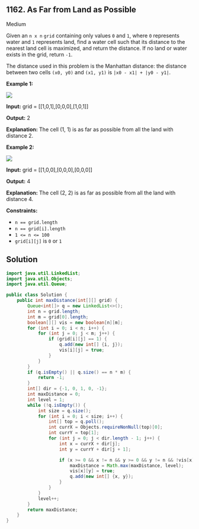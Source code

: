 ## 1162\. As Far from Land as Possible

Medium

Given an `n x n` `grid` containing only values `0` and `1`, where `0` represents water and `1` represents land, find a water cell such that its distance to the nearest land cell is maximized, and return the distance. If no land or water exists in the grid, return `-1`.

The distance used in this problem is the Manhattan distance: the distance between two cells `(x0, y0)` and `(x1, y1)` is `|x0 - x1| + |y0 - y1|`.

**Example 1:**

![](https://assets.leetcode.com/uploads/2019/05/03/1336_ex1.JPG)

**Input:** grid = \[\[1,0,1],[0,0,0],[1,0,1]]

**Output:** 2

**Explanation:** The cell (1, 1) is as far as possible from all the land with distance 2.

**Example 2:**

![](https://assets.leetcode.com/uploads/2019/05/03/1336_ex2.JPG)

**Input:** grid = \[\[1,0,0],[0,0,0],[0,0,0]]

**Output:** 4

**Explanation:** The cell (2, 2) is as far as possible from all the land with distance 4.

**Constraints:**

*   `n == grid.length`
*   `n == grid[i].length`
*   `1 <= n <= 100`
*   `grid[i][j]` is `0` or `1`

## Solution

```java
import java.util.LinkedList;
import java.util.Objects;
import java.util.Queue;

public class Solution {
    public int maxDistance(int[][] grid) {
        Queue<int[]> q = new LinkedList<>();
        int n = grid.length;
        int m = grid[0].length;
        boolean[][] vis = new boolean[n][m];
        for (int i = 0; i < n; i++) {
            for (int j = 0; j < m; j++) {
                if (grid[i][j] == 1) {
                    q.add(new int[] {i, j});
                    vis[i][j] = true;
                }
            }
        }
        if (q.isEmpty() || q.size() == n * m) {
            return -1;
        }
        int[] dir = {-1, 0, 1, 0, -1};
        int maxDistance = 0;
        int level = 1;
        while (!q.isEmpty()) {
            int size = q.size();
            for (int i = 0; i < size; i++) {
                int[] top = q.poll();
                int currX = Objects.requireNonNull(top)[0];
                int currY = top[1];
                for (int j = 0; j < dir.length - 1; j++) {
                    int x = currX + dir[j];
                    int y = currY + dir[j + 1];

                    if (x >= 0 && x != n && y >= 0 && y != n && !vis[x][y]) {
                        maxDistance = Math.max(maxDistance, level);
                        vis[x][y] = true;
                        q.add(new int[] {x, y});
                    }
                }
            }
            level++;
        }
        return maxDistance;
    }
}
```